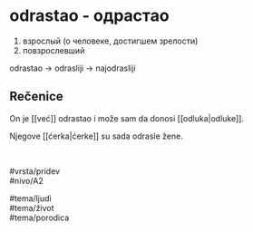 # odrastao - одрастао

1. взрослый (о человеке, достигшем зрелости)  
2. повзрослевший

odrastao → odrasliji → najodrasliji

## Rečenice

On je [[već]] odrastao i može sam da donosi [[odluka|odluke]].

Njegove [[ćerka|ćerke]] su sada odrasle žene.

<br>

#vrsta/pridev  
#nivo/A2  

#tema/ljudi  
#tema/život  
#tema/porodica  

